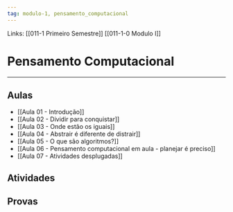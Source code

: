 ```yaml
---
tag: modulo-1, pensamento_computacional
---
```

Links: [[011-1 Primeiro Semestre]]  [[011-1-0 Modulo I]]

# Pensamento Computacional
---
## Aulas
- [[Aula 01 - Introdução]]
- [[Aula 02 - Dividir para conquistar]]
- [[Aula 03 - Onde estão os iguais]]
- [[Aula 04 - Abstrair é diferente de distrair]]
-  [[Aula 05 - O que são algoritmos?]]
- [[Aula 06 - Pensamento computacional em aula - planejar é preciso]]
- [[Aula 07 - Atividades desplugadas]]


## Atividades

## Provas

